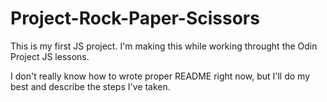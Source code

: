 # Project-Rock-Paper-Scissors
This is my first JS project. I'm making this while working throught the Odin Project JS lessons. 

I don't really know how to wrote proper README right now, but I'll do my best and describe the steps I've taken.

